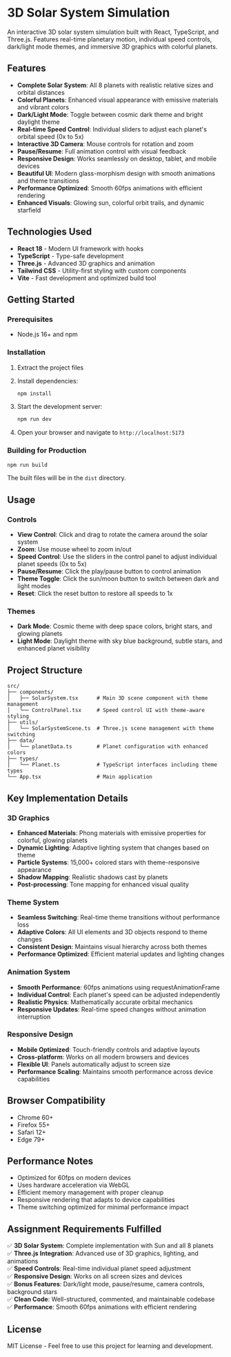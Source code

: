 # 3D Solar System Simulation

An interactive 3D solar system simulation built with React, TypeScript, and Three.js. Features real-time planetary motion, individual speed controls, dark/light mode themes, and immersive 3D graphics with colorful planets.

## Features

- **Complete Solar System**: All 8 planets with realistic relative sizes and orbital distances
- **Colorful Planets**: Enhanced visual appearance with emissive materials and vibrant colors
- **Dark/Light Mode**: Toggle between cosmic dark theme and bright daylight theme
- **Real-time Speed Control**: Individual sliders to adjust each planet's orbital speed (0x to 5x)
- **Interactive 3D Camera**: Mouse controls for rotation and zoom
- **Pause/Resume**: Full animation control with visual feedback
- **Responsive Design**: Works seamlessly on desktop, tablet, and mobile devices
- **Beautiful UI**: Modern glass-morphism design with smooth animations and theme transitions
- **Performance Optimized**: Smooth 60fps animations with efficient rendering
- **Enhanced Visuals**: Glowing sun, colorful orbit trails, and dynamic starfield

## Technologies Used

- **React 18** - Modern UI framework with hooks
- **TypeScript** - Type-safe development
- **Three.js** - Advanced 3D graphics and animation
- **Tailwind CSS** - Utility-first styling with custom components
- **Vite** - Fast development and optimized build tool

## Getting Started

### Prerequisites

- Node.js 16+ and npm

### Installation

1. Extract the project files
2. Install dependencies:
   ```bash
   npm install
   ```

3. Start the development server:
   ```bash
   npm run dev
   ```

4. Open your browser and navigate to `http://localhost:5173`

### Building for Production

```bash
npm run build
```

The built files will be in the `dist` directory.

## Usage

### Controls
- **View Control**: Click and drag to rotate the camera around the solar system
- **Zoom**: Use mouse wheel to zoom in/out
- **Speed Control**: Use the sliders in the control panel to adjust individual planet speeds (0x to 5x)
- **Pause/Resume**: Click the play/pause button to control animation
- **Theme Toggle**: Click the sun/moon button to switch between dark and light modes
- **Reset**: Click the reset button to restore all speeds to 1x

### Themes
- **Dark Mode**: Cosmic theme with deep space colors, bright stars, and glowing planets
- **Light Mode**: Daylight theme with sky blue background, subtle stars, and enhanced planet visibility

## Project Structure

```
src/
├── components/
│   ├── SolarSystem.tsx      # Main 3D scene component with theme management
│   └── ControlPanel.tsx     # Speed control UI with theme-aware styling
├── utils/
│   └── SolarSystemScene.ts  # Three.js scene management with theme switching
├── data/
│   └── planetData.ts        # Planet configuration with enhanced colors
├── types/
│   └── Planet.ts            # TypeScript interfaces including theme types
└── App.tsx                  # Main application
```

## Key Implementation Details

### 3D Graphics
- **Enhanced Materials**: Phong materials with emissive properties for colorful, glowing planets
- **Dynamic Lighting**: Adaptive lighting system that changes based on theme
- **Particle Systems**: 15,000+ colored stars with theme-responsive appearance
- **Shadow Mapping**: Realistic shadows cast by planets
- **Post-processing**: Tone mapping for enhanced visual quality

### Theme System
- **Seamless Switching**: Real-time theme transitions without performance loss
- **Adaptive Colors**: All UI elements and 3D objects respond to theme changes
- **Consistent Design**: Maintains visual hierarchy across both themes
- **Performance Optimized**: Efficient material updates and lighting changes

### Animation System
- **Smooth Performance**: 60fps animations using requestAnimationFrame
- **Individual Control**: Each planet's speed can be adjusted independently
- **Realistic Physics**: Mathematically accurate orbital mechanics
- **Responsive Updates**: Real-time speed changes without animation interruption

### Responsive Design
- **Mobile Optimized**: Touch-friendly controls and adaptive layouts
- **Cross-platform**: Works on all modern browsers and devices
- **Flexible UI**: Panels automatically adjust to screen size
- **Performance Scaling**: Maintains smooth performance across device capabilities

## Browser Compatibility

- Chrome 60+
- Firefox 55+
- Safari 12+
- Edge 79+

## Performance Notes

- Optimized for 60fps on modern devices
- Uses hardware acceleration via WebGL
- Efficient memory management with proper cleanup
- Responsive rendering that adapts to device capabilities
- Theme switching optimized for minimal performance impact

## Assignment Requirements Fulfilled

✅ **3D Solar System**: Complete implementation with Sun and all 8 planets  
✅ **Three.js Integration**: Advanced use of 3D graphics, lighting, and animations  
✅ **Speed Controls**: Real-time individual planet speed adjustment  
✅ **Responsive Design**: Works on all screen sizes and devices  
✅ **Bonus Features**: Dark/light mode, pause/resume, camera controls, background stars  
✅ **Clean Code**: Well-structured, commented, and maintainable codebase  
✅ **Performance**: Smooth 60fps animations with efficient rendering  

## License

MIT License - Feel free to use this project for learning and development.